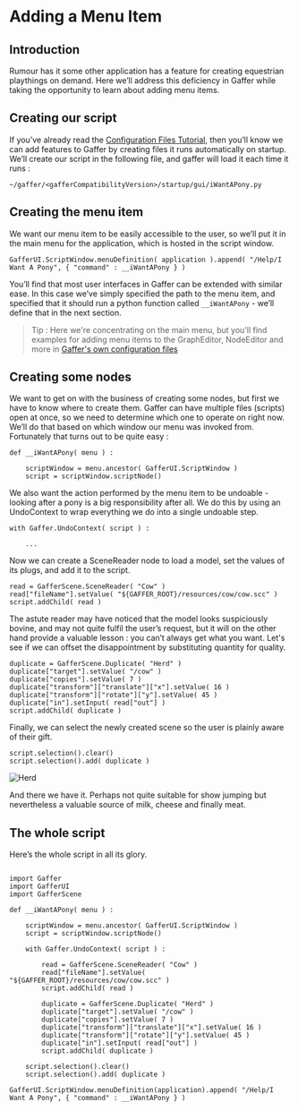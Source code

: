 Adding a Menu Item
==================

Introduction
------------

Rumour has it some other application has a feature for creating equestrian playthings on demand. Here we’ll
address this deficiency in Gaffer while taking the opportunity to learn about adding menu items.

Creating our script
-------------------

If you’ve already read the [Configuration Files Tutorial][1], then you’ll know we can add features to Gaffer by creating
files it runs automatically on startup. We’ll create our script in the following file, and gaffer will load it each time it
runs :

`~/gaffer/<gafferCompatibilityVersion>/startup/gui/iWantAPony.py`

Creating the menu item
--------------------

We want our menu item to be easily accessible to the user, so we’ll put it in the main menu for the application,
which is hosted in the script window.

```
GafferUI.ScriptWindow.menuDefinition( application ).append( "/Help/I Want A Pony", { "command" : __iWantAPony } )
```

You’ll find that most user interfaces in Gaffer can be extended with similar ease. In this case we’ve simply
specified the path to the menu item, and specified that it should run a python function called `__iWantAPony` - we’ll
define that in the next section.

> Tip : Here we're concentrating on the main menu, but you'll find examples for adding menu items to the GraphEditor,
> NodeEditor and more in [Gaffer's own configuration files][2]

Creating some nodes
-------------------

We want to get on with the business of creating some nodes, but first we have to know where to create them.
Gaffer can have multiple files (scripts) open at once, so we need to determine which one to operate on right
now. We’ll do that based on which window our menu was invoked from. Fortunately that turns out to be quite
easy :

```
def __iWantAPony( menu ) :

	scriptWindow = menu.ancestor( GafferUI.ScriptWindow )
	script = scriptWindow.scriptNode()
```

We also want the action performed by the menu item to be undoable - looking after a pony is a big responsibility after all. We do this by using an UndoContext to wrap everything we do into a single undoable step.

```
with Gaffer.UndoContext( script ) :

	...
```

Now we can create a SceneReader node to load a model, set the values of its plugs, and add it to the script.

```
read = GafferScene.SceneReader( "Cow" )
read["fileName"].setValue( "${GAFFER_ROOT}/resources/cow/cow.scc" )
script.addChild( read )
```

The astute reader may have noticed that the model looks suspiciously bovine, and may not quite fulfil the user’s
request, but it will on the other hand provide a valuable lesson : you can’t always get what you want. Let's see
if we can offset the disappointment by substituting quantity for quality.

```
duplicate = GafferScene.Duplicate( "Herd" )
duplicate["target"].setValue( "/cow" )
duplicate["copies"].setValue( 7 )
duplicate["transform"]["translate"]["x"].setValue( 16 )
duplicate["transform"]["rotate"]["y"].setValue( 45 )
duplicate["in"].setInput( read["out"] )
script.addChild( duplicate )
```

Finally, we can select the newly created scene so the user is plainly aware of their gift.

```
script.selection().clear()
script.selection().add( duplicate )
```

![Herd](images/herd.png)

And there we have it. Perhaps not quite suitable for show jumping but nevertheless a valuable source of milk,
cheese and finally meat.

The whole script
----------------

Here’s the whole script in all its glory.

```

import Gaffer
import GafferUI
import GafferScene

def __iWantAPony( menu ) :

	scriptWindow = menu.ancestor( GafferUI.ScriptWindow )
	script = scriptWindow.scriptNode()

	with Gaffer.UndoContext( script ) :

		read = GafferScene.SceneReader( "Cow" )
		read["fileName"].setValue( "${GAFFER_ROOT}/resources/cow/cow.scc" )
		script.addChild( read )

		duplicate = GafferScene.Duplicate( "Herd" )
		duplicate["target"].setValue( "/cow" )
		duplicate["copies"].setValue( 7 )
		duplicate["transform"]["translate"]["x"].setValue( 16 )
		duplicate["transform"]["rotate"]["y"].setValue( 45 )
		duplicate["in"].setInput( read["out"] )
		script.addChild( duplicate )

	script.selection().clear()
	script.selection().add( duplicate )

GafferUI.ScriptWindow.menuDefinition(application).append( "/Help/I Want A Pony", { "command" : __iWantAPony } )
```

[1]: ../CreatingConfigurationFiles/index.md
[2]: https://github.com/GafferHQ/gaffer/tree/!GAFFER_VERSION!/startup/gui
